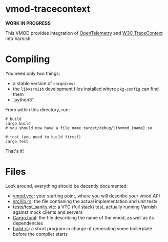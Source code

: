 # vmod-tracecontext

**WORK IN PROGRESS**

This VMOD provides integration of [OpenTelemetry](https://opentelemetry.io/) and [W3C TraceContext](https://www.w3.org/TR/trace-context/) into Varnish.

# Compiling

You need only two things:
- a stable version of `cargo`/`rust`
- the `libvarnish` development files installed where `pkg-config` can find them
- `python31

From within this directory, run:

```
# build
cargo build
# you should now have a file name target/debug/libvmod_{name}.so

# test (you need to build first!)
cargo test
```

That's it!

# Files

Look around, everything should be decently documented:
- [vmod.vcc](vmod.vcc): your starting point, where you will describe your vmod API
- [src/lib.rs](src/lib.rs): the file contianing the actual implementation and unit tests
- [tests/test_sanity.vtc](tests/test_sanity.vtc): a VTC (full stack) test, actually running Varnish against mock clients and servers
- [Cargo.toml](Cargo.toml): the file describing the name of the vmod, as well as its dependencies
- [build.rs](build.rs): a short program in charge of generating some boilerplate before the compiler starts
